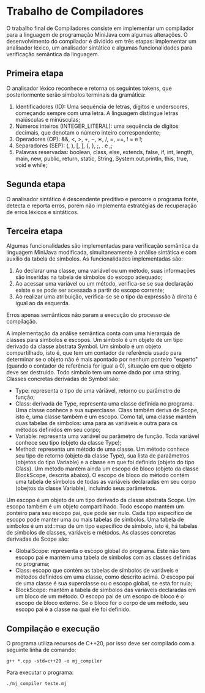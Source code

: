 # Trabalho de Compiladores
O trabalho final de Compiladores consiste em implementar um compilador para a linguagem de programação MiniJava com algumas alterações. O desenvolvimento do compilador é dividido em três etapas: implementar um analisador léxico, um analisador sintático e algumas funcionalidades para verificação semântica da linguagem.

## Primeira etapa
O analisador léxico reconhece e retorna os seguintes tokens, que posteriormente serão símbolos terminais da gramática:
1. Identificadores (ID): Uma sequência de letras, dígitos e underscores, começando sempre
com uma letra. A linguagem distingue letras maiúsculas e minúsculas;
2. Números inteiros (INTEGER_LITERAL): uma sequência de dígitos decimais, que denotam
o número inteiro correspondente;
3. Operadores (OP): &&, <, >, +, −, ∗, /, =, ==, ! = e !;
4. Separadores (SEP): (, ), [, ], {, }, ;, . e ,;
5. Palavras reservadas: boolean, class, else, extends, false, if, int, length,
main, new, public, return, static, String, System.out.println, this, true,
void e while;

## Segunda etapa
O analisador sintático é descendente preditivo e percorre o programa fonte, detecta e reporta erros, porém não implementa estratégias de recuperação de erros léxicos e sintáticos. 

## Terceira etapa
Algumas funcionalidades são implementadas para verificação semântica da linguagem MiniJava modificada, simultaneamente à análise sintática e com auxílio da tabela de símbolos. As funcionalidades implementadas são:
1. Ao declarar uma classe, uma variável ou um método, suas informações são
inseridas na tabela de símbolos do escopo adequado;
2. Ao acessar uma variável ou um método, verifica-se se sua declaração existe e
se pode ser acessada a partir do escopo corrente;
3. Ao realizar uma atribuição, verifica-se se o tipo da expressão à direita
é igual ao da esquerda.

Erros apenas semânticos não param a execução do processo de compilação.

A implementação da análise semântica conta com uma hierarquia de classes para símbolos e escopos. Um símbolo é um objeto de um tipo derivado da classe abstrata Symbol. Um símbolo é um objeto compartilhado, isto é, que tem um contador de referência usado para determinar se o objeto não é mais apontado por nenhum ponteiro "esperto" (quando o contador de referência for igual a 0), situação em que o objeto deve ser destruído. Todo símbolo tem um nome dado por uma string. Classes concretas derivadas de Symbol são:
- Type: representa o tipo de uma váriável, retorno ou parâmetro de função;
- Class: derivada de Type, representa uma classe definida no programa. Uma classe conhece a sua superclasse. Class também deriva de Scope, isto é, uma classe também é um escopo. Como tal, uma classe mantém duas tabelas de símbolos: uma para as variáveis e outra para os métodos definidos em seu corpo;
- Variable: representa uma variável ou parâmetro de função. Toda variável conhece seu tipo (objeto da classe Type);
- Method: representa um método de uma classe. Um método conhece seu tipo de retorno (objeto da classe Type), sua lista de paraâmetros (objetos do tipo Variable) e a classe em que foi definido (objeto do tipo Class). Um método mantém ainda um escopo de bloco (objeto da classe BlockScope, descrita abaixo). O escopo de bloco do método contém uma tabela de símbolos de todas as variáveis declaradas em seu corpo (obejtos da classe Variable), incluíndo seus parâmetros.

Um escopo é um objeto de um tipo derivado da classe abstrata Scope. Um escopo também é um objeto compartilhado. Todo escopo mantém um ponteiro para seu escopo pai, que pode ser nulo. Cada tipo específico de escopo pode manter uma ou mais tabelas de símbolos. Uma tabela de símbolos é um std::map de um tipo específico de símbolo, isto é, há tabelas de símbolos de classes, variáveis e métodos. As classes concretas derivadas de Scope são: 
- GlobalScope: representa o escopo global do programa. Este não tem escopo pai e mantém uma tabela de símbolos com as classes definidas no programa;
- Class: escopo que contém as tabelas de símbolos de variáveis e métodos definidos em uma classe, como descrito acima. O escopo pai de uma classe é sua superclasse ou o escopo global, se esta for nula;
- BlockScope: mantém a tabela de símbolos das variáveis declaradas em um bloco de um método. O escopo pai de um escopo de bloco é o escopo de bloco externo. Se o bloco for o corpo de um método, seu escopo pai é a classe na qual ele foi definido. 
  
## Compilação e execução
O programa utiliza recursos de C++20, por isso deve ser compilado com a seguinte linha de comando:
```
g++ *.cpp -std=c++20 -o mj_compiler
```
Para executar o programa:
```
./mj_compiler teste.mj
```
